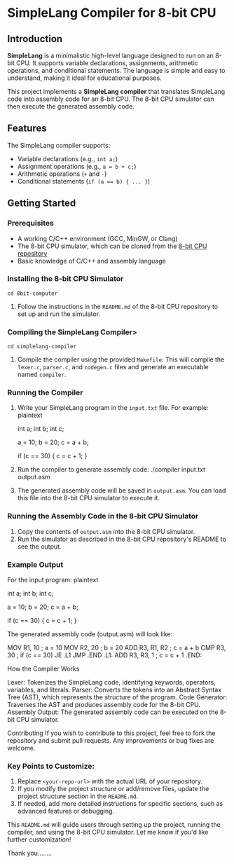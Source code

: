 # SimpleLang Compiler for 8-bit CPU

## Introduction
**SimpleLang** is a minimalistic high-level language designed to run on an 8-bit CPU. It supports variable declarations, assignments, arithmetic operations, and conditional statements. The language is simple and easy to understand, making it ideal for educational purposes.

This project implements a **SimpleLang compiler** that translates SimpleLang code into assembly code for an 8-bit CPU. The 8-bit CPU simulator can then execute the generated assembly code.

## Features
The SimpleLang compiler supports:
- Variable declarations (e.g., `int a;`)
- Assignment operations (e.g., `a = b + c;`)
- Arithmetic operations (`+` and `-`)
- Conditional statements (`if (a == b) { ... }`)


## Getting Started

### Prerequisites
- A working C/C++ environment (GCC, MinGW, or Clang)
- The 8-bit CPU simulator, which can be cloned from the [8-bit CPU repository](https://github.com/lightcode/8bit-computer)
- Basic knowledge of C/C++ and assembly language

### Installing the 8-bit CPU Simulator
    cd 8bit-computer

1. Follow the instructions in the `README.md` of the 8-bit CPU repository to set up and run the simulator.

### Compiling the SimpleLang Compiler>
    cd simplelang-compiler

1. Compile the compiler using the provided `Makefile`:
   This will compile the `lexer.c`, `parser.c`, and `codegen.c` files and generate an executable named `compiler`.

### Running the Compiler
1. Write your SimpleLang program in the `input.txt` file. For example:
  plaintext
   
    int a;
    int b;
    int c;
    
    a = 10;
    b = 20;
    c = a + b;

    if (c == 30) {
      c = c + 1;
    }

2. Run the compiler to generate assembly code:
    ./compiler input.txt output.asm

3. The generated assembly code will be saved in `output.asm`. You can load this file into the 8-bit CPU simulator to execute it.

### Running the Assembly Code in the 8-bit CPU Simulator
1. Copy the contents of `output.asm` into the 8-bit CPU simulator.
2. Run the simulator as described in the 8-bit CPU repository's README to see the output.

### Example Output
For the input program:
plaintext

int a;
int b;
int c;

a = 10;
b = 20;
c = a + b;

if (c == 30) {
  c = c + 1;
}

The generated assembly code (output.asm) will look like:


MOV R1, 10    ; a = 10
MOV R2, 20    ; b = 20
ADD R3, R1, R2  ; c = a + b
CMP R3, 30    ; if (c == 30)
JE .L1
JMP .END
.L1:
ADD R3, R3, 1  ; c = c + 1
.END:

How the Compiler Works

Lexer: Tokenizes the SimpleLang code, identifying keywords, operators, variables, and literals.
Parser: Converts the tokens into an Abstract Syntax Tree (AST), which represents the structure of the program.
Code Generator: Traverses the AST and produces assembly code for the 8-bit CPU.
Assembly Output: The generated assembly code can be executed on the 8-bit CPU simulator.

Contributing
If you wish to contribute to this project, feel free to fork the repository and submit pull requests. Any improvements or bug fixes are welcome.


### Key Points to Customize:
1. Replace `<your-repo-url>` with the actual URL of your repository.
2. If you modify the project structure or add/remove files, update the project structure section in the `README.md`.
3. If needed, add more detailed instructions for specific sections, such as advanced features or debugging.

This `README.md` will guide users through setting up the project, running the compiler, and using the 8-bit CPU simulator. Let me know if you'd like further customization!





Thank you........




